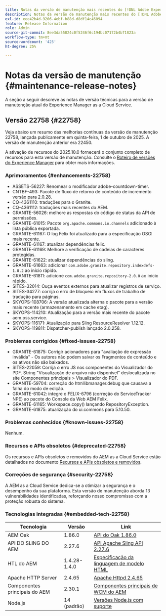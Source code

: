```yaml
---
title: Notas da versão de manutenção mais recentes do [!DNL Adobe Experience Manager] as a Cloud Service.
description: Notas da versão de manutenção mais recentes do [!DNL Adobe Experience Manager] as a Cloud Service.
exl-id: eee42b4d-9206-4ebf-b88d-d8df14c46094
feature: Release Information
role: Admin
source-git-commit: 8ee3da55024c0f5246f6c194bc07172b4b71823a
workflow-type: tm+mt
source-wordcount: '425'
ht-degree: 25%

---
```



# Notas da versão de manutenção {#maintenance-release-notes}

A seção a seguir descreve as notas de versão técnicas para a versão de manutenção atual do Experience Manager as a Cloud Service.

## Versão 22758 {#22758}

Veja abaixo um resumo das melhorias contínuas da versão de manutenção 22758, lançada publicamente em quinta-feira, 1 de outubro de 2025. A versão de manutenção anterior era 22450.

A ativação de recursos do 2025.10.0 fornecerá o conjunto completo de recursos para esta versão de manutenção. Consulte o [Roteiro de versões do Experience Manager](https://experienceleague.adobe.com/en/docs/experience-manager-release-information/aem-release-updates/update-releases-roadmap) para obter mais informações.

### Aprimoramentos {#enhancements-22758}

* ASSETS-56227: Renomear o modificador adobe-countdown-timer.
* CNTBF-493: Pacote de fluxo de retorno de conteúdo de incremento versão para 2.0.28.
* CQ-4361110: traduções para o Granite.
* CQ-4361112: traduções mais recentes do AEM.
* GRANITE-56026: melhore as respostas do código de status da API de permissões.
* GRANITE-61015: Pacote `org.apache.commons.io.channels` adicionado à lista pública exportada.
* GRANITE-61167: O log Felix foi atualizado para a especificação OSGI mais recente.
* GRANITE-61167: atualizar dependências felix.
* GRANITE-61169: Melhore a verificação de cadeias de caracteres protegidas.
* GRANITE-61622: atualizar dependências do sling.
* GRANITE-61663: adicionar `com.adobe.granite.repository.indexdefs-1.0.2` ao início rápido.
* GRANITE-61811: adicione `com.adobe.granite.repository-2.0.0` ao início rápido.
* SITES-32014: Ouça eventos externos para atualizar registros de serviço.
* SITES-34277: corrija o erro de bloqueio em fluxos de trabalho de tradução para páginas.
* SKYOPS-108706: A versão atualizada alterna o pacote para a versão mais recente (armazenamento em cache etag).
* SKYOPS-114210: Atualização para a versão mais recente do pacote aem.pss.service.
* SKYOPS-116171: Atualização para Sling ResourceResolver 1.12.12.
* SKYOPS-119811: Dispatcher-publish lançado 2.0.258.

### Problemas corrigidos {#fixed-issues-22758}

* GRANITE-61875: Corrigir acionadores para &quot;avaliação de expressão inválida&quot; - Os autores não podem salvar os Fragmentos de conteúdo e os ativos não são baixados.
* SITES-22059: Corrija o erro JS nos componentes do Visualizador do PDF. String &quot;Visualização de arquivo não disponível&quot; deslocalizada no site Componentes principais > Visualizador do PDF.
* GRANITE-59704: correção do htmllibmanager.debug que causava a falha do modo de edição.
* GRANITE-61042: integre o FELIX-6796 (correção do ServiceTracker NPE) ao pacote do Console da Web AEM Felix.
* GRANITE-61165: Workspace.copy() lançando RepositoryException.
* GRANITE-61875: atualização do ui.commons para 5.10.50.

### Problemas conhecidos {#known-issues-22758}

Nenhum.

### Recursos e APIs obsoletos {#deprecated-22758}

Os recursos e APIs obsoletos e removidos do AEM as a Cloud Service estão detalhados no documento [Recursos e APIs obsoletos e removidos](/help/release-notes/deprecated-removed-features.md).

### Correções de segurança {#security-22758}

A AEM as a Cloud Service dedica-se a otimizar a segurança e o desempenho da sua plataforma. Esta versão de manutenção aborda 13 vulnerabilidades identificadas, reforçando nosso compromisso com a proteção robusta do sistema.

### Tecnologias integradas {#embedded-tech-22758}

| Tecnologia | Versão | Link |
|---|---|---|
| AEM Oak | 1.86.0 | [API do Oak 1.86.0](https://www.javadoc.io/doc/org.apache.jackrabbit/oak-api/1.86/index.html) |
| API DO SLING DO AEM | 2.27.6 | [API Apache Sling API 2.27.6](https://www.javadoc.io/doc/org.apache.sling/org.apache.sling.api/latest/index.html) |
| HTL do AEM | 1.4.28-1.4.0 | [Especificação da linguagem de modelo HTML](https://github.com/adobe/htl-spec) |
| Apache HTTP Server | 2.4.65 | [Apache Httpd 2.4.65](https://apache.googlesource.com/httpd/+/refs/tags/2.4.65/CHANGES) |
| Componentes principais do AEM | 2.30.1 | [Componentes principais de WCM do AEM](https://github.com/adobe/aem-core-wcm-components) |
| Node.js | 14 (padrão) | [Versões Node.js com suporte](https://experienceleague.adobe.com/en/docs/experience-manager-cloud-service/content/implementing/developing/developing-with-front-end-pipelines#node-versions) |
